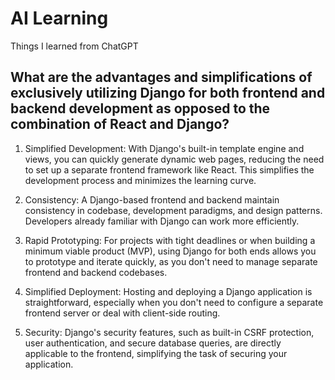 # AI Learning

Things I learned from ChatGPT

## What are the advantages and simplifications of exclusively utilizing Django for both frontend and backend development as opposed to the combination of React and Django?

1. Simplified Development: With Django's built-in template engine and views, you can quickly generate dynamic web pages, reducing the need to set up a separate frontend framework like React. This simplifies the development process and minimizes the learning curve.

2. Consistency: A Django-based frontend and backend maintain consistency in codebase, development paradigms, and design patterns. Developers already familiar with Django can work more efficiently.

3. Rapid Prototyping: For projects with tight deadlines or when building a minimum viable product (MVP), using Django for both ends allows you to prototype and iterate quickly, as you don't need to manage separate frontend and backend codebases.

4. Simplified Deployment: Hosting and deploying a Django application is straightforward, especially when you don't need to configure a separate frontend server or deal with client-side routing.
   
6. Security: Django's security features, such as built-in CSRF protection, user authentication, and secure database queries, are directly applicable to the frontend, simplifying the task of securing your application.



